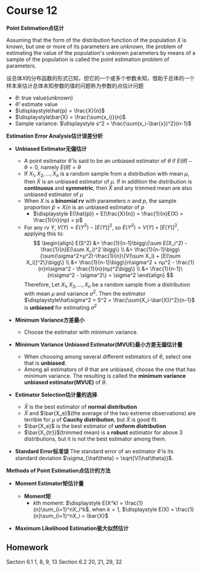 # Course 12

**Point Estimation点估计**

Assuming that the form of the distribution function of the population $X$ is known, but one or more of its parameters are unknown, the problem of estimating the value of the population's unknown parameters by means of a sample of the population is called the point estimation problem of parameters.

设总体$X$的分布函数的形式已知，但它的一个或多个参数未知，借助于总体的一个样本来估计总体未知参数的值的问题称为参数的点估计问题

- $\theta$: true value(unknown)
- $\hat\theta$: estimate value
- $\displaystyle\hat{p} = \frac{X}{n}$
- $\displaystyle\bar{X} = \frac{\sum{x_i}}{n}$
- Sample variance: $\displaystyle s^2 = \frac{\sum(x_i-\bar{x})^2}{n-1}$

**Estimation Error Analysis估计误差分析**

- **Unbiased Estimator无偏估计**
  - A point estimator $\hat{\theta}$ is said to be an unbiased estimator of $θ$ if $E(\hat{\theta}) - \theta = 0$, namely $E(\hat{\theta}) = \theta$
  - If $X_1, X_2, \dots, X_n$ is a random sample from a distribution with mean $μ$, then $\bar{X}$ is an unbiased estimator of $μ$. If in addition the distribution is **continuous** and **symmetric**, then $\tilde{X}$ and any trimmed mean are also unbiased estimator of $μ$
  - When $X$ is a **binomial rv** with parameters $n$ and $p$, the sample proportion $\hat{p}=X/n$ is an unbiased estimator of $p$
    - $\displaystyle E(\hat{p}) = E(\frac{X}{n}) = \frac{1}{n}E(X) = \frac{1}{n}(np) = p$
  - For any rv $Y$, $V(Y) = E(Y^2) - [E(Y)]^2$, so $E(Y^2) = V(Y) + [E(Y)]^2$, applying this to:
    $$
      \begin{align}
        E(S^2) &= \frac{1}{n-1}\bigg\{\sum E(X_i^2) - \frac{1}{n}E(\sum X_i)^2 \bigg\} \\
        &= \frac{1}{n-1}\bigg\{\sum(\sigma^2+µ^2)-\frac{1}{n}\{V(\sum X_i) + [E(\sum X_i)]^2\}\bigg\} \\
        &= \frac{1}{n-1}\bigg\{n\sigma^2 + nµ^2 - \frac{1}{n}n\sigma^2 - \frac{1}{n}(nµ)^2\bigg\} \\
        &= \frac{1}{n-1}\{n\sigma^2 - \sigma^2\} = \sigma^2
      \end{align}
    $$
    Therefore, Let $X_1, X_2, \dots , X_n$ be a random sample from a distribution with mean $µ$ and variance $\sigma^2$. Then the estimator $\displaystyle\hat\sigma^2 = S^2 = \frac{\sum(X_i-\bar{X})^2}{n-1}$ is **unbiased** for estimating $\sigma^2$

- **Minimum Variance方差最小**
  - Choose the estimator with minimum variance.

- **Minimum Variance Unbiased Estimator(MVUE)最小方差无偏估计量**
  - When choosing among several different estimators of $\theta$, select one that is **unbiased**.
  - Among all estimators of $\theta$ that are unbiased, choose the one that has minimum variance. The resulting is called the **minimum variance unbiased estimator(MVUE)** of $\theta$.

- **Estimator Selection估计量的选择**
  - $\bar{X}$ is the best estimator of **normal distribution**
  - $\bar{X}$ and $\bar{X_e}$(the average of the two extreme observations) are terrible for $µ$ of **Cauchy distribution**, but $\widetilde{X}$ is good fit.
  - $\bar{X_e}$ is the best estimator of **uniform distribution**
  - $\bar{X_{tr}}$(trimmed mean) is a **robust** estimator for above 3 distributions, but it is not the best estimator among them.

- **Standard Error标准误**
  The standard error of an estimator $\hat\theta$ is its standard deviation $\sigma_{\hat\theta} = \sqrt{V(\hat\theta)}$.


**Methods of Point Estimation点估计的方法**

- **Moment Estimator矩估计量**
  - **Moment矩**
    - $k$th moment: $\displaystyle E(X^k) = \frac{1}{n}\sum_{i=1}^nX_i^k$, when $k=1$, $\displaystyle E(X) = \frac{1}{n}\sum_{i=1}^nX_i = \bar{X}$

- **Maximum Likelihood Estimation极大似然估计**


## Homework
Section 6.1 1, 8, 9, 13
Section 6.2 20, 21, 29, 32
